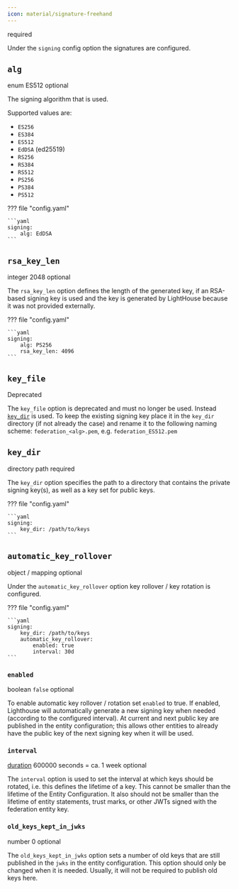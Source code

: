 ```yaml
---
icon: material/signature-freehand
---
```

<span class="badge badge-red" title="If this option is required or optional">required</span>


Under the `signing` config option the signatures are configured.

## `alg`
<span class="badge badge-purple" title="Value Type">enum</span>
<span class="badge badge-blue" title="Default Value">ES512</span>
<span class="badge badge-green" title="If this option is required or optional">optional</span>

The signing algorithm that is used.

Supported values are:

- `ES256`
- `ES384`
- `ES512`
- `EdDSA` (ed25519)
- `RS256`
- `RS384`
- `RS512`
- `PS256`
- `PS384`
- `PS512`

??? file "config.yaml"

    ```yaml
    signing:
        alg: EdDSA
    ```


## `rsa_key_len`
<span class="badge badge-purple" title="Value Type">integer</span>
<span class="badge badge-blue" title="Default Value">2048</span>
<span class="badge badge-green" title="If this option is required or optional">optional</span>

The `rsa_key_len` option defines the length of the generated key, if an 
RSA-based signing key is used and the key is generated by LightHouse because 
it was not provided externally.


??? file "config.yaml"

    ```yaml
    signing:
        alg: PS256
        rsa_key_len: 4096
    ```

## `key_file`
<span class="badge badge-red">Deprecated</span>

The `key_file` option is deprecated and must no longer be used.
Instead [`key_dir`](#key_dir) is used.
To keep the existing signing key place it in the `key_dir` directory (if not 
already the case) and rename it to the following naming scheme:
`federation_<alg>.pem`, e.g. `federation_ES512.pem`

## `key_dir`
<span class="badge badge-purple" title="Value Type">directory path</span>
<span class="badge badge-red" title="If this option is required or optional">required</span>

The `key_dir` option specifies the path to a directory that contains the
private signing key(s), as well as a key set for public keys.

??? file "config.yaml"

    ```yaml
    signing:
        key_dir: /path/to/keys
    ```

## `automatic_key_rollover`
<span class="badge badge-purple" title="Value Type">object / mapping</span>
<span class="badge badge-green" title="If this option is required or optional">optional</span>

Under the `automatic_key_rollover` option key rollover / key rotation is configured.

??? file "config.yaml"

    ```yaml
    signing:
        key_dir: /path/to/keys
        automatic_key_rollover:
            enabled: true
            interval: 30d
    ```

### `enabled`
<span class="badge badge-purple" title="Value Type">boolean</span>
<span class="badge badge-blue" title="Default Value">`false`</span>
<span class="badge badge-green" title="If this option is required or optional">optional</span>

To enable automatic key rollover / rotation set `enabled` to true.
If enabled, Lighthouse will automatically generate a new signing key when 
needed (according to the configured interval). At current and next public 
key are published in the entity configuration; this allows other entities to 
already have the public key of the next signing key when it will be used.

### `interval`
<span class="badge badge-purple" title="Value Type">[duration](index.md#time-duration-configuration-options)</span>
<span class="badge badge-blue" title="Default Value">600000 seconds = ca. 1 week</span>
<span class="badge badge-green" title="If this option is required or optional">optional</span>

The `interval` option is used to set the interval at which keys should be 
rotated, i.e. this defines the lifetime of a key.
This cannot be smaller than the lifetime of the Entity Configuration. It 
also should not be smaller than the lifetime of entity statements, trust 
marks, or other JWTs signed with the federation entity key.

### `old_keys_kept_in_jwks`
<span class="badge badge-purple" title="Value Type">number</span>
<span class="badge badge-blue" title="Default Value">0</span>
<span class="badge badge-green" title="If this option is required or optional">optional</span>

The `old_keys_kept_in_jwks` option sets a number of old keys that are still 
published in the `jwks` in the entity configuration. This option should only 
be changed when it is needed. Usually, it will not be required to publish 
old keys here.
